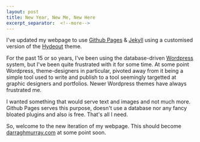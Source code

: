 ```yaml
---
layout: post
title: New Year, New Me, New Here
excerpt_separator:  <!--more-->
---
```


I've updated my webpage to use [Github Pages](https://pages.github.com/) & [Jekyll](http://jekyllrb.com) using a customised version of the [Hydeout](https://github.com/fongandrew/hydeout) theme.

For the past 15 or so years, I've been using the database-driven [Wordpress](https://wordpress.com/) system, but I've been quite frustrated with it for some time. At some point Wordpress, theme-designers in particular, pivoted away from it being a simple tool used to write and publish to a tool seemingly targetted at graphic designers and portfolios. Newer Wordpress themes have always frustrated me.

I  wanted something that would serve text and images and not much more. Github Pages serves this purpose, doesn't use a database nor any fancy bloated plugins and also is free. That's all I need. 

So, welcome to the new iteration of my webpage. This should become [darraghmurray.com](https://darraghmurray.com) at some point soon.
